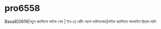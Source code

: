 # pro6558
Basa8|0619|নতুন ক্যাসিনো লাইভ গেম | ইন-প্লে বেটিং অ্যাপ ডাউনলোড|লাইভ ক্যাসিনো অনলাইন রিয়েল মানি
